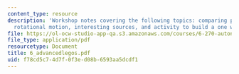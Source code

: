 ```yaml
---
content_type: resource
description: 'Workshop notes covering the following topics: comparing pieces, changing
  rotational motion, interesting sources, and activity to build a one way ball gate.'
file: https://ol-ocw-studio-app-qa.s3.amazonaws.com/courses/6-270-autonomous-robot-design-competition-january-iap-2005/f78cd5c74d7f0f3ed08b6593aa5dcdf1_6_advancedlegos.pdf
file_type: application/pdf
resourcetype: Document
title: 6_advancedlegos.pdf
uid: f78cd5c7-4d7f-0f3e-d08b-6593aa5dcdf1
---
```

